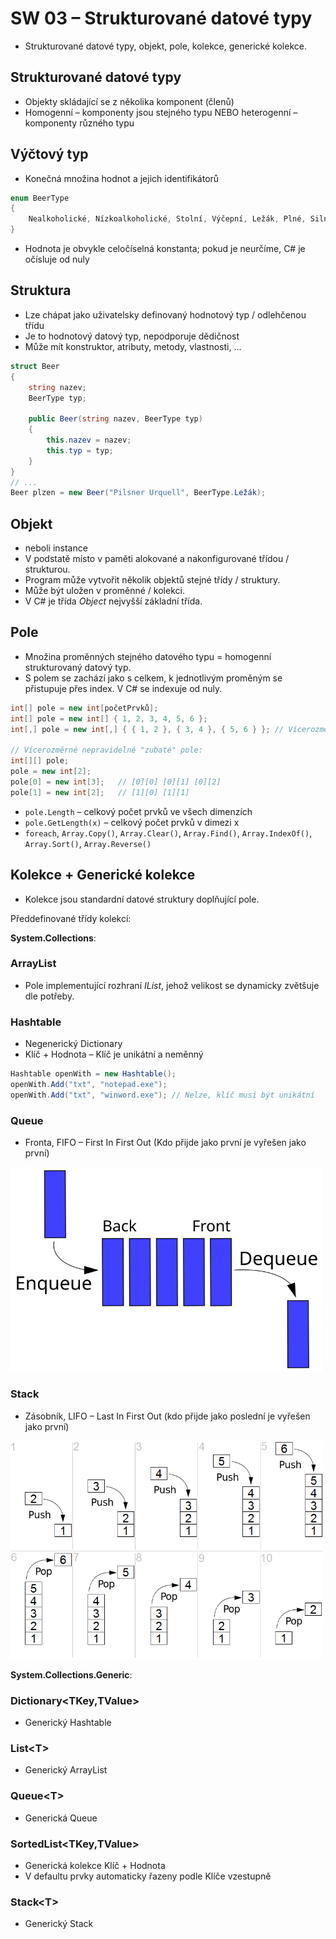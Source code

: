 # SW 03 – Strukturované datové typy

* Strukturované datové typy, objekt, pole, kolekce, generické kolekce.

## Strukturované datové typy

* Objekty skládající se z několika komponent (členů)
* Homogenní – komponenty jsou stejného typu NEBO heterogenní – komponenty různého typu

## Výčtový typ

* Konečná množina hodnot a jejich identifikátorů

``` csharp
enum BeerType
{
    Nealkoholické, Nízkoalkoholické, Stolní, Výčepní, Ležák, Plné, Silné
}
```

* Hodnota je obvykle celočíselná konstanta; pokud je neurčíme, C# je očísluje od nuly

## Struktura

* Lze chápat jako uživatelsky definovaný hodnotový typ / odlehčenou třídu
* Je to hodnotový datový typ, nepodporuje dědičnost
* Může mít konstruktor, atributy, metody, vlastnosti, ...

``` csharp
struct Beer
{
    string nazev;
    BeerType typ;

    public Beer(string nazev, BeerType typ)
    {
        this.nazev = nazev;
        this.typ = typ;
    }
}
// ...
Beer plzen = new Beer("Pilsner Urquell", BeerType.Ležák);
```

## Objekt

* neboli instance
* V podstatě místo v paměti alokované a nakonfigurované třídou / strukturou.
* Program může vytvořit několik objektů stejné třídy / struktury.
* Může být uložen v proměnné / kolekci.
* V C# je třída _Object_ nejvyšší základní třída.

## Pole

* Množina proměnných stejného datového typu = homogenní strukturovaný datový typ.
* S polem se zachází jako s celkem, k jednotlivým proměným se přistupuje přes index. V C# se indexuje od nuly.

``` csharp
int[] pole = new int[početPrvků];
int[] pole = new int[] { 1, 2, 3, 4, 5, 6 };
int[,] pole = new int[,] { { 1, 2 }, { 3, 4 }, { 5, 6 } }; // Vícerozměrné (3x2 int[3,2])

// Vícerozměrné nepravidelné "zubaté" pole:
int[][] pole;
pole = new int[2];
pole[0] = new int[3];   // [0][0] [0][1] [0][2]
pole[1] = new int[2];   // [1][0] [1][1]
```

* `pole.Length` – celkový počet prvků ve všech dimenzích
* `pole.GetLength(x)` – celkový počet prvků v dimezi x
* `foreach`, `Array.Copy()`, `Array.Clear()`, `Array.Find()`, `Array.IndexOf()`, `Array.Sort()`, `Array.Reverse()`

## Kolekce + Generické kolekce

* Kolekce jsou standardní datové struktury doplňující pole.

Předdefinované třídy kolekcí:

__System.Collections__:

### __ArrayList__

* Pole implementující rozhraní _IList_, jehož velikost se dynamicky zvětšuje dle potřeby.

### __Hashtable__

* Negenerický Dictionary
* Klíč + Hodnota – Klíč je unikátní a neměnný

``` csharp
Hashtable openWith = new Hashtable();
openWith.Add("txt", "notepad.exe");
openWith.Add("txt", "winword.exe"); // Nelze, klíč musí být unikátní
```

### __Queue__

* Fronta, FIFO – First In First Out (Kdo přijde jako první je vyřešen jako první)

<img src="img/SW_03_01.svg" width="500">

### __Stack__

* Zásobník, LIFO – Last In First Out (kdo přijde jako poslední je vyřešen jako první)

<img src="img/SW_03_02.png" width="500">

__System.Collections.Generic__:

### __Dictionary<TKey,TValue>__

* Generický Hashtable

### __List\<T>__

* Generický ArrayList

### __Queue\<T>__

* Generická Queue

### __SortedList<TKey,TValue>__

* Generická kolekce Klíč + Hodnota
* V defaultu prvky automaticky řazeny podle Klíče vzestupně

### __Stack\<T>__

* Generický Stack
